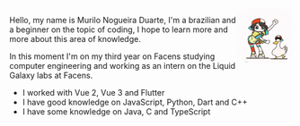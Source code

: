 <img src="./assets/subaru.gif" align="right" width="100" style="border-radius: 25px;">

Hello, my name is Murilo Nogueira Duarte, I'm a brazilian and a beginner on the topic of coding, I hope to learn more and more about this area of knowledge.

In this moment I'm on my third year on Facens studying computer engineering and working as an intern on the Liquid Galaxy labs at Facens.

- I worked with Vue 2, Vue 3 and Flutter
- I have good knowledge on JavaScript, Python, Dart and C++
- I have some knowledge on Java, C and TypeScript
